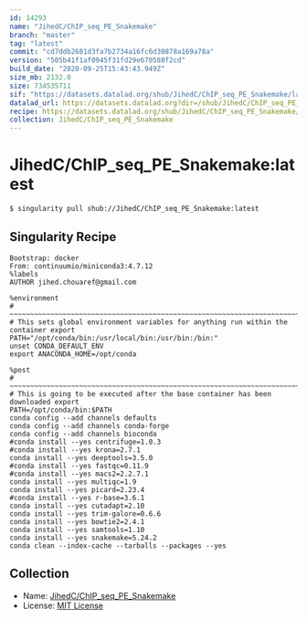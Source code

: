 ```yaml
---
id: 14293
name: "JihedC/ChIP_seq_PE_Snakemake"
branch: "master"
tag: "latest"
commit: "cd7ddb2681d3fa7b2734a16fc6d30878a169a78a"
version: "505b41f1af0945f31fd29e670588f2cd"
build_date: "2020-09-25T15:43:43.949Z"
size_mb: 2132.0
size: 734535711
sif: "https://datasets.datalad.org/shub/JihedC/ChIP_seq_PE_Snakemake/latest/2020-09-25-cd7ddb26-505b41f1/505b41f1af0945f31fd29e670588f2cd.sif"
datalad_url: https://datasets.datalad.org?dir=/shub/JihedC/ChIP_seq_PE_Snakemake/latest/2020-09-25-cd7ddb26-505b41f1/
recipe: https://datasets.datalad.org/shub/JihedC/ChIP_seq_PE_Snakemake/latest/2020-09-25-cd7ddb26-505b41f1/Singularity
collection: JihedC/ChIP_seq_PE_Snakemake
---
```


# JihedC/ChIP_seq_PE_Snakemake:latest

```bash
$ singularity pull shub://JihedC/ChIP_seq_PE_Snakemake:latest
```

## Singularity Recipe

```singularity
Bootstrap: docker
From: continuumio/miniconda3:4.7.12
%labels
AUTHOR jihed.chouaref@gmail.com

%environment
# ~~~~~~~~~~~~~~~~~~~~~~~~~~~~~~~~~~~~~~~~~~~~~~~~~~~~~~~~~~~~~~~~~~~~~~~~~~~~~
# This sets global environment variables for anything run within the container export
PATH="/opt/conda/bin:/usr/local/bin:/usr/bin:/bin:"
unset CONDA_DEFAULT_ENV
export ANACONDA_HOME=/opt/conda

%post
# ~~~~~~~~~~~~~~~~~~~~~~~~~~~~~~~~~~~~~~~~~~~~~~~~~~~~~~~~~~~~~~~~~~~~~~~~~~~~~
# This is going to be executed after the base container has been downloaded export
PATH=/opt/conda/bin:$PATH
conda config --add channels defaults
conda config --add channels conda-forge
conda config --add channels bioconda
#conda install --yes centrifuge=1.0.3
#conda install --yes krona=2.7.1
conda install --yes deeptools=3.5.0
#conda install --yes fastqc=0.11.9
#conda install --yes macs2=2.2.7.1
conda install --yes multiqc=1.9
conda install --yes picard=2.23.4
#conda install --yes r-base=3.6.1
conda install --yes cutadapt=2.10
conda install --yes trim-galore=0.6.6
conda install --yes bowtie2=2.4.1
conda install --yes samtools=1.10
conda install --yes snakemake=5.24.2
conda clean --index-cache --tarballs --packages --yes
```

## Collection

 - Name: [JihedC/ChIP_seq_PE_Snakemake](https://github.com/JihedC/ChIP_seq_PE_Snakemake)
 - License: [MIT License](https://api.github.com/licenses/mit)


